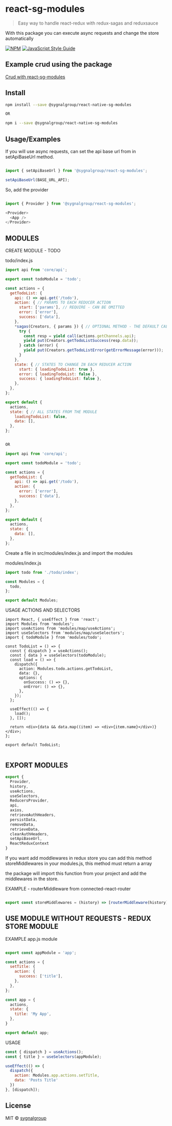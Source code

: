 # react-sg-modules

> Easy way to handle react-redux with redux-sagas and reduxsauce

With this package you can execute async requests and change the store automatically

[![NPM](https://img.shields.io/badge/react--sg--modules-sygnalgroup-green)](https://www.npmjs.com/package/@sygnalgroup/react-sg-modules) [![JavaScript Style Guide](https://img.shields.io/badge/code_style-standard-brightgreen.svg)](https://standardjs.com)

## Example crud using the package
[Crud with react-sg-modules](https://github.com/sygnalgroup/example-use-sg-modules)

## Install

```bash
npm install --save @sygnalgroup/react-native-sg-modules

OR

npm i --save @sygnalgroup/react-native-sg-modules
```

## Usage/Examples

If you will use async requests, can set the api base url from in setApiBaseUrl method.

```javascript

import { setApiBaseUrl } from '@sygnalgroup/react-sg-modules';

setApiBaseUrl(BASE_URL_API);

```

So, add the provider

```javascript

import { Provider } from '@sygnalgroup/react-sg-modules';

<Provider>
  <App />
</Provider>

```


## MODULES

CREATE MODULE - TODO

todo/index.js
```javascript
import api from 'core/api';

export const todoModule = 'todo';

const actions = {
  getTodoList: {
    api: () => api.get('/todo'),
    action: { // PARAMS TO EACH REDUCER ACTION
      start: ['params'], // REQUIRE - CAN BE OMITTED
      error: ['error'],
      success: ['data'],
    },
    *sagas(Creators, { params }) { // OPTIONAL METHOD - THE DEFAULT CALL (SUCCESS OR ERROR)
      try {
        const resp = yield call(actions.getChannels.api);
        yield put(Creators.getTodoListSuccess(resp.data));
      } catch (error) {
        yield put(Creators.getTodoListError(getErrorMessage(error)));
      }
    },
    state: { // STATES TO CHANGE IN EACH REDUCER ACTION
      start: { loadingTodoList: true },
      error: { loadingTodoList: false },
      success: { loadingTodoList: false },
    },
  },
};

export default {
  actions,
  state: { // ALL STATES FROM THE MODULE
    loadingTodoList: false,
    data: [],
  },
};


OR

import api from 'core/api';

export const todoModule = 'todo';

const actions = {
  getTodoList: {
    api: () => api.get('/todo'),
    action: {
      error: ['error'],
      success: ['data'],
    },
  },
};

export default {
  actions,
  state: {
    data: [],
  },
};

```

Create a file in src/modules/index.js and import the modules

modules/index.js

```javascript
import todo from './todo/index';

const Modules = {
  todo,
};

export default Modules;

```

USAGE ACTIONS AND SELECTORS

```
import React, { useEffect } from 'react';
import Modules from 'modules';
import useActions from 'modules/map/useActions';
import useSelectors from 'modules/map/useSelectors';
import { todoModule } from 'modules/todo';

const TodoList = () => {
  const { dispatch } = useActions();
  const { data } = useSelectors(todoModule);
  const load = () => {
    dispatch({
      action: Modules.todo.actions.getTodoList,
      data: {},
      options: {
        onSuccess: () => {},
        onError: () => {},
      },
    });
  };

  useEffect(() => {
    load();
  }, []);

  return <div>{data && data.map((item) => <div>{item.name}</div>)}</div>;
};

export default TodoList;


```


## EXPORT MODULES
```javascript
export {
  Provider,
  history,
  useActions,
  useSelectors,
  ReducersProvider,
  api,
  axios,
  retrieveAuthHeaders,
  persistData,
  removeData,
  retrieveData,
  clearAuthHeaders,
  setApiBaseUrl,
  ReactReduxContext
}
```

If you want add moddlewares in redux store you can add this method storeMiddlewares in your modules.js, this method must return a array

the package will import this function from your project and add the middlewares in the store.

EXAMPLE - routerMiddleware from connected-react-router
```javascript

export const storeMiddlewares = (history) => [routerMiddleware(history)];

```


## USE MODULE WITHOUT REQUESTS - REDUX STORE MODULE

EXAMPLE app.js module

```javascript

export const appModule = 'app';

const actions = {
  setTitle: {
    action: {
      success: ['title'],
    },
  },
};

const app = {
  actions,
  state: {
    title: 'My App',
  },
}

export default app;

```

USAGE

```javascript
const { dispatch } = useActions();
const { title } = useSelectors(appModule);

useEffect(() => {
  dispatch({
    action: Modules.app.actions.setTitle,
    data: 'Posts Title'
  })
}, [dispatch]);

```

## License

MIT © [sygnalgroup](https://github.com/sygnalgroup)
